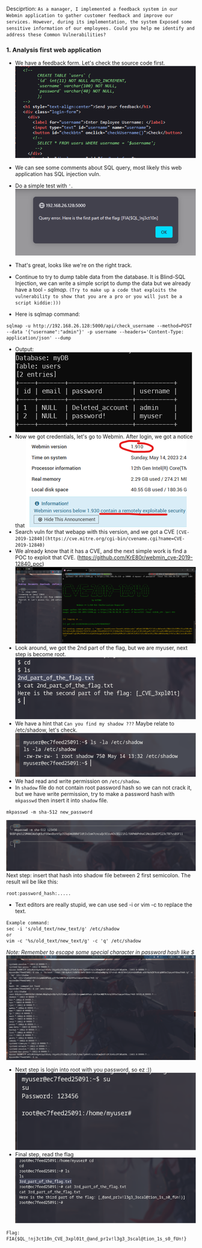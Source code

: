 Desciprtion: `As a manager, I implemented a feedback system in our Webmin application to gather customer feedback and improve our services. However, during its implementation, the system Exposed some sensitive information of our employees. Could you help me identify and address these Common Vulnerabilities?`

### 1. Analysis first web application
- We have a feedback form. Let's check the source code first.
![sourcehtml](sourcehtml.png)

- We can see some comments about SQL query, most likely this web application has SQL injection vuln.
- Do a simple test with `'`.
![firstpart](firstpart.png)
- That's great, looks like we're on the right track.
- Continue to try to dump table data from the database. It is Blind-SQL Injection, we can write a simple script to dump the data but we already have a tool - *sqlmap*. `(Try to make up a code that exploits the vulnerability to show that you are a pro or you will just be a script kiddie:)))`
- Here is sqlmap command:
```
sqlmap -u http://192.168.26.128:5000/api/check_username --method=POST --data '{"username":"admin"}' -p username --headers='Content-Type: application/json' --dump
```
- Output:
![dumpdata.png](dumpdata.png)
- Now we got credentials, let's go to Webmin.
After login, we got a notice that
 ![webmindashboard](webmindashboard.png)
 - Search vuln for that webapp with this version, and we got a CVE `[CVE-2019-12840](https://cve.mitre.org/cgi-bin/cvename.cgi?name=CVE-2019-12840)`
 - We already know that it has a CVE, and the next simple work is find a POC to exploit that CVE. (https://github.com/KrE80r/webmin_cve-2019-12840_poc)
![exploit.png](exploit.png)
- Look around, we got the 2nd part of the flag, but we are myuser, next step is become root.
![secondpart.png](secondpart.png)
- We have a hint that `Can you find my shadow ???` Maybe relate to /etc/shadow, let's check.
![shadowpermission.png](shadowpermission.png)
- We had read and write permission on `/etc/shadow`.
- In `shadow` file do not contain root password hash so we can not crack it, but we have write permission, try to make a password hash with `mkpasswd` then insert it into `shadow` file.
```
mkpasswd -m sha-512 new_password
```
![passwdhash.png](passwdhash.png)
Next step: insert that hash into shadow file between 2 first semicolon. The result wil be like this:
```
root:password_hash:.....
```
- Text editors are really stupid, we can use sed -i or vim -c to replace the text.
```
Example command:
sec -i 's/old_text/new_text/g' /etc/shadow
or
vim -c '%s/old_text/new_text/g' -c 'q' /etc/shadow
```
*Note: Remember to escape some special character in password hash like $*
![replacepasswdhash.png](replacepasswdhash.png)
- Next step is login into root with you password, so ez :))
![getroot.png](getroot.png)
- Final step, read the flag
![thirdpart.png](thirdpart.png)

```
Flag: FIA{$QL_!nj3ct10n_CVE_3xpl01t_@and_pr1v!l3g3_3scal@tion_1s_s0_fUn!}
```
